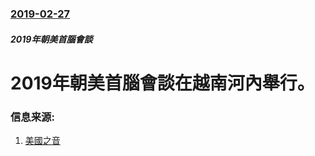 ### [2019-02-27](/news/2019/02/27/index.md)

##### 2019年朝美首腦會談
# 2019年朝美首腦會談在越南河內舉行。 




### 信息来源:

1. [美國之音](https://www.voachinese.com/a/congress-cautiously-optimistic-trump-kim-summit-20190226/4805536.html)
